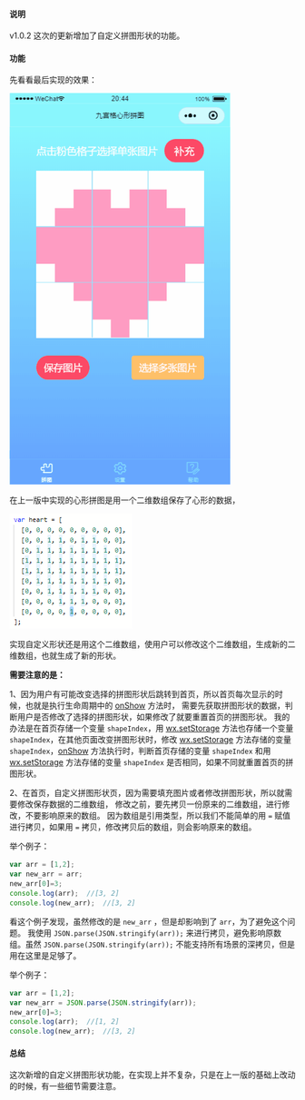 #### 说明
v1.0.2 这次的更新增加了自定义拼图形状的功能。

#### 功能
先看看最后实现的效果：

![图片未加载](https://raw.githubusercontent.com/FEWY/jigsaw/master/images/custom.gif)

在上一版中实现的心形拼图是用一个二维数组保存了心形的数据，   

![图片未加载](https://raw.githubusercontent.com/FEWY/jigsaw/master/images/readme3.jpg)

实现自定义形状还是用这个二维数组，使用户可以修改这个二维数组，生成新的二维数组，也就生成了新的形状。

**需要注意的是：**

1、因为用户有可能改变选择的拼图形状后跳转到首页，所以首页每次显示的时候，也就是执行生命周期中的 [onShow](https://developers.weixin.qq.com/miniprogram/dev/framework/app-service/page-life-cycle.html) 方法时， 需要先获取拼图形状的数据，判断用户是否修改了选择的拼图形状，如果修改了就要重置首页的拼图形状。
我的办法是在首页存储一个变量 `shapeIndex`，用 [wx.setStorage](https://developers.weixin.qq.com/miniprogram/dev/api/storage/wx.setStorage.html) 方法也存储一个变量 `shapeIndex`，在其他页面改变拼图形状时，修改 [wx.setStorage](https://developers.weixin.qq.com/miniprogram/dev/api/storage/wx.setStorage.html) 方法存储的变量 `shapeIndex`，[onShow](https://developers.weixin.qq.com/miniprogram/dev/framework/app-service/page-life-cycle.html)  方法执行时，判断首页存储的变量 `shapeIndex` 和用 [wx.setStorage](https://developers.weixin.qq.com/miniprogram/dev/api/storage/wx.setStorage.html) 方法存储的变量 `shapeIndex` 是否相同，如果不同就重置首页的拼图形状。


2、在首页，自定义拼图形状页，因为需要填充图片或者修改拼图形状，所以就需要修改保存数据的二维数组，
修改之前，要先拷贝一份原来的二维数组，进行修改，不要影响原来的数组。
因为数组是引用类型，所以我们不能简单的用 `=` 赋值进行拷贝，如果用 `=` 拷贝，修改拷贝后的数组，则会影响原来的数组。

举个例子：
```js
var arr = [1,2];
var new_arr = arr;
new_arr[0]=3;
console.log(arr);  //[3, 2]
console.log(new_arr);  //[3, 2]
```

看这个例子发现，虽然修改的是 `new_arr` ，但是却影响到了 `arr`，为了避免这个问题。
我使用 `JSON.parse(JSON.stringify(arr));` 来进行拷贝，避免影响原数组。虽然 `JSON.parse(JSON.stringify(arr));` 不能支持所有场景的深拷贝，但是用在这里是足够了。

举个例子：
```js
var arr = [1,2];
var new_arr = JSON.parse(JSON.stringify(arr));
new_arr[0]=3;
console.log(arr);  //[1, 2]
console.log(new_arr);  //[3, 2]
```

#### 总结
这次新增的自定义拼图形状功能，在实现上并不复杂，只是在上一版的基础上改动的时候，有一些细节需要注意。